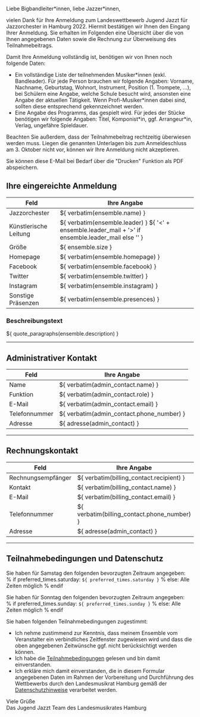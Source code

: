 Liebe Bigbandleiter\*innen, liebe Jazzer\*innen,

vielen Dank für Ihre Anmeldung zum Landeswettbewerb Jugend Jazzt für Jazzorchester
in Hamburg 2022. Hiermit bestätigen wir Ihnen den Eingang Ihrer Anmeldung. Sie
erhalten im Folgenden eine Übersicht über die von Ihnen angegebenen Daten sowie
die Rechnung zur Überweisung des Teilnahmebeitrags.

Damit Ihre Anmeldung vollständig ist, benötigen wir von Ihnen noch folgende Daten:

- Ein vollständige Liste der teilnehmenden Musiker\*innen (exkl. Bandleader).
  Für jede Person brauchen wir folgende Angaben: Vorname, Nachname, Geburtstag,
  Wohnort, Instrument, Position (1. Trompete, ...), bei Schülern eine Angabe,
  welche Schule besucht wird, ansonsten eine Angabe der aktuellen Tätigkeit.
  Wenn Profi-Musiker\*innen dabei sind, sollten diese entsprechend gekennzeichnet
  werden.
- Eine Angabe des Programms, das gespielt wird. Für jedes der Stücke benötigen
  wir folgende Angaben: Titel, Komponist\*in, ggf. Arrangeur\*in, Verlag,
  ungefähre Spieldauer.

Beachten Sie außerdem, dass der Teilnahmebeitrag rechtzeitig überwiesen werden muss.
Liegen die genannten Unterlagen bis zum Anmeldeschluss am 3. Oktober nicht vor,
können wir Ihre Anmeldung nicht akzeptieren.

Sie können diese E-Mail bei Bedarf über die "Drucken" Funktion als PDF abspeichern.

## Ihre eingereichte Anmeldung
|Feld                  |Ihre Angabe                                                                                                 |
|----------------------|------------------------------------------------------------------------------------------------------------|
|Jazzorchester         |${ verbatim(ensemble.name) }                                                                                |
|Künstlerische Leitung |${ verbatim(ensemble.leader) } ${ '&lt;' + ensemble.leader_mail + '&gt;' if ensemble.leader_mail else '' }  |
|Größe                 |${ ensemble.size }                                                                                          |
|Homepage              |${ verbatim(ensemble.homepage) }                                                                            |
|Facebook              |${ verbatim(ensemble.facebook) }                                                                            |
|Twitter               |${ verbatim(ensemble.twitter) }                                                                             |
|Instagram             |${ verbatim(ensemble.instagram) }                                                                           |
|Sonstige Präsenzen    |${ verbatim(ensemble.presences) }                                                                           |

### Beschreibungstext

${ quote_paragraphs(ensemble.description) }

---

## Administrativer Kontakt

|Feld           |Ihre Angabe                               |
|---------------|------------------------------------------|
|Name           |${ verbatim(admin_contact.name) }         |
|Funktion       |${ verbatim(admin_contact.role) }         |
|E-Mail         |${ verbatim(admin_contact.email) }        |
|Telefonnummer  |${ verbatim(admin_contact.phone_number) } |
|Adresse        |${ adresse(admin_contact) }               |

---

## Rechnungskontakt

|Feld               |Ihre Angabe                                  |
|-------------------|---------------------------------------------|
|Rechnungsempfänger |${ verbatim(billing_contact.recipient) }     |
|Kontakt            |${ verbatim(billing_contact.name) }          |
|E-Mail             |${ verbatim(billing_contact.email) }         |
|Telefonnummer      |${ verbatim(billing_contact.phone_number) }  |
|Adresse            |${ adresse(admin_contact) }                  |

---

## Teilnahmebedingungen und Datenschutz

Sie haben für Samstag den folgenden bevorzugten Zeitraum angegeben:  
% if preferred_times.saturday:
`${ preferred_times.saturday }`
% else:
Alle Zeiten möglich
% endif

Sie haben für Sonntag den folgenden bevorzugten Zeitraum angegeben:  
% if preferred_times.sunday:
`${ preferred_times.sunday }`
% else:
Alle Zeiten möglich
% endif

Sie haben folgenden Teilnahmebedingungen zugestimmt:

- Ich nehme zustimmend zur Kenntnis, dass meinem Ensemble vom Veranstalter ein verbindliches Zeitfenster zugewiesen wird und dass die oben angegebenen Zeitwünsche ggf. nicht berücksichtigt werden können.
- Ich habe die [Teilnahmebedingungen](https://jugendjazzt-hamburg.de/images/2022/Ausschreibung_Hamburger_Landeswettbewerb_Jugend_jazzt_2022.pdf) gelesen und bin damit einverstanden.
- Ich erkläre mich damit einverstanden, die in diesem Formular angegebenen Daten im Rahmen der Vorbereitung und Durchführung des Wettbewerbs durch den Landesmusikrat Hamburg gemäß der [Datenschutzhinweise](/packagestatic/docassemble.lmrhh/datenschutzhinweise.html) verarbeitet werden.

Viele Grüße  
Das Jugend Jazzt Team des Landesmusikrates Hamburg
